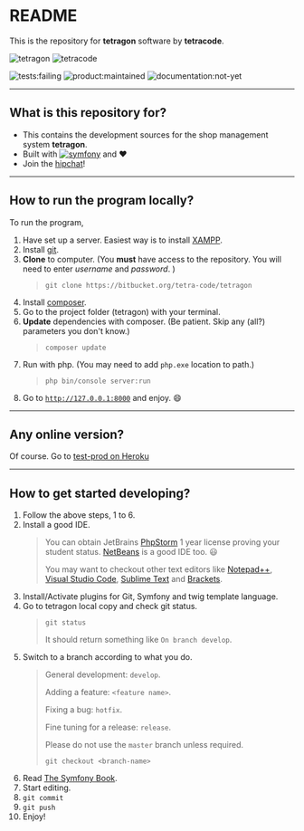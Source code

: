 # README #
This is the repository for **tetragon** software by **tetracode**.

![tetragon](https://bitbucket.org/account/user/tetra-code/projects/TET/avatar/256)
![tetracode](https://bitbucket.org/account/tetra-code/avatar/)

![tests:failing](https://img.shields.io/badge/tests-failing-red.svg)
![product:maintained](https://img.shields.io/badge/project-on--going-blue.svg)
![documentation:not-yet](https://img.shields.io/badge/documentation-not--yet-red.svg)
___

## What is this repository for? ##

* This contains the development sources for the shop management system **tetragon**.
* Built with [![symfony](http://symfony.com/logos/symfony_black_02.svg?v=4)](http://symfony.com/) and :heart:
* Join the [hipchat](https://tetracode.hipchat.com/home)!
___

## How to run the program locally? ##

To run the program,

1. Have set up a server. Easiest way is to install [XAMPP](https://www.apachefriends.org/).
2. Install [git](https://git-scm.com/). 
3. **Clone** to computer. (You **must** have access to the repository. You will need to enter *username* and *password*. )
   >     git clone https://bitbucket.org/tetra-code/tetragon 
4. Install [composer](https://getcomposer.org/).
5. Go to the project folder (tetragon) with your terminal. 
6. **Update** dependencies with composer. (Be patient. Skip any (all?) parameters you don't know.)
   >     composer update
7. Run with php. (You may need to add `php.exe` location to path.)
   >     php bin/console server:run
8. Go to [`http://127.0.0.1:8000`](http://127.0.0.1:8000) and enjoy. :smile:
___

## Any online version? ##

Of course. Go to [test-prod on Heroku](http://tetragon.heroku.com/)

---

## How to get started developing? ##

1. Follow the above steps, 1 to 6.
2. Install a good IDE. 
   > You can obtain JetBrains [PhpStorm](https://www.jetbrains.com/phpstorm/) 1 year license proving your student status. 
   > [NetBeans](https://netbeans.org/) is a good IDE too. :smiley:
   >
   > You may want to checkout other text editors like [Notepad++](https://notepad-plus-plus.org/), [Visual Studio Code](https://code.visualstudio.com/), [Sublime Text](http://www.sublimetext.com/3) and [Brackets](http://brackets.io/). 
3. Install/Activate plugins for Git, Symfony and twig template language. 
4. Go to tetragon local copy and check git status. 
   >     git status
   > It should return something like `On branch develop`.
5. Switch to a branch according to what you do.
   > General development: `develop`. 
   >
   > Adding a feature: `<feature name>`.
   >
   > Fixing a bug: `hotfix`.
   > 
   > Fine tuning for a release: `release`.
   >
   > Please do not use the `master` branch unless required.
   >
   >     git checkout <branch-name>
6. Read [The Symfony Book](http://symfony.com/doc/current/book/index.html).
7. Start editing.
8. ``` git commit ```
9. ``` git push ```
10. Enjoy!